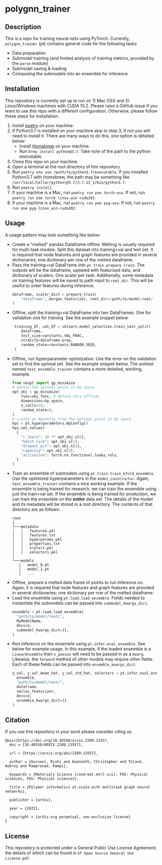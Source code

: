 # polygnn_trainer
## Description
This is a repo for training neural nets using PyTorch. Currently, `polygnn_trainer` (pt) contains general code for the following tasks
- Data preparation
- Submodel training (and limited analysis of training metrics, provided by the `parse` module)
- Submodel saving & loading
- Composing the submodels into an ensemble for inference
## Installation
This repository is currently set up to run on 1) Mac OSX and 2) Linux/Windows machines with CUDA 10.2. Please raise a GitHub issue if you want to use this repo with a different configuration. Otherwise, please follow these steps for installation:

1. Install [poetry](https://python-poetry.org/) on your machine.
2. If Python3.7 is installed on your machine skip to step 3, if not you will need to install it. There are many ways to do this, one option is detailed below:
    * Install [Homebrew](https://brew.sh/) on your machine.
    * Run `brew install python@3.7`. Take note of the path to the python executable.
3. Clone this repo on your machine.
4. Open a terminal at the root directory of this repository.
5. Run `poetry env use /path/to/python3.7/executable`. If you installed Python3.7 with Homebrew, the path may be something like
  `/usr/local/Cellar/python\@3.7/3.7.13_1/bin/python3.7`.
7. Run `poetry install`.
8. If your machine is a Mac, run `poetry run poe torch-osx`. If not, run `poetry run poe torch-linux_win-cuda102`.
9. If your machine is a Mac, run `poetry run poe pyg-osx`. If not, run `poetry run poe pyg-linux_win-cuda102`.
## Usage
A usage pattern may look something like below:
- Create a "melted" pandas Dataframe offline. Melting is usually required for multi-task models. Split this dataset into training+val and test set. It is required that node features and graph features are provided in several dictionaries; one dictionary per row of the melted dataframe.
- Pass the training+val DataFrame into `pt.train.prepare_train`. The outputs will be the dataframe, updated with featurized data, and dictionary of scalers. One scaler per task. Additionally, some metadata on training features will be saved to path input to `root_dir`. This will be useful to order features during inference.
  ```python    
  dataframe, scaler_dict = prepare_train(
      "dataframe", morgan_featurizer, root_dir=/path/to/model/root/
  )
  ```
- Offline, split the training+val DataFrame into two DataFrames. One for validation one for training. See the example snippet below.
  ```python    
   training_df, val_df = sklearn.model_selection.train_test_split(
      dataframe,
      test_size=constants.VAL_FRAC,
      stratify=dataframe.prop,
      random_state=constants.RANDOM_SEED,        
   )
  ```
- Offline, run hyperparameter optimization. Use the error on the validation set to find the optimal set. See the example snippet below. The unittest named `test_ensemble_trainer` contains a more detailed, working, example.
  ```python    
  from skopt import gp_minimize
  # obtain the optimal point in hp space
  opt_obj = gp_minimize(
      func=obj_func, # define this offline
      dimensions=hp_space,
      n_calls=10,
      random_state=0,
  )
  # create an HpConfig from the optimal point in hp space
  hps = pt.hyperparameters.HpConfig()
  hps.set_values(
    {
      "r_learn": 10 ** opt_obj.x[0],
      "batch_size": opt_obj.x[1],
      "dropout_pct": opt_obj.x[2],
      "capacity": opt_obj.x[3],
      "activation": torch.nn.functional.leaky_relu,
    }
  )
  ```
- Train an ensemble of submodels using `pt.train.train_kfold_ensemble`. Use the optimized hyperparameters in the `model_constructor`. Again, `test_ensemble_trainer` contains a nice working example. If the ensemble is being trained for research, we can train the ensemble using just the train+val set. If the ensemble is being trained for production, we can train the ensemble on the ***entire*** data set. The details of the model and its metadata will be stored in a root directory. The contents of that directory are as follows:
   ```
  root
  │
  └───metadata
  │   │   features.pkl
  │   │   features.txt
  │   │   hyperparams.pkl
  │   │   properties.txt
  │   │   scalers.pkl
  │   │   selectors.pkl
  │   
  └───models
      │   model_0.pt
      │   model_1.pt
      │   ...
  ```
- Offline, prepare a melted data frame of points to run inference on. Again, it is required that node features and graph features are provided in several dictionaries; one dictionary per row of the melted dataframe.
- Load the ensemble using `pt.load.load_ensemble`. Fields needed to instantiate the submodels can be passed into `submodel_kwargs_dict`.
  ```python
  ensemble = pt.load.load_ensemble(
    "path/to/model/root/",
    MyModelName,
    device,
    submodel_kwargs_dict={},
  )
  ```
- Run inference on the ensemble using `pt.infer.eval_ensemble`. See below for example usage. In this example, if the loaded ensemble is a `LinearEnsemble` then `n_passes` will need to be passed in as a `kwarg`. Likewise, the `forward` method of other models may require other fields. Each of these fields can be passed into `ensemble_kwargs_dict`.
  ```python
  y_val, y_val_mean_hat, y_val_std_hat, selectors = pt.infer.eval_ensemble(
    ensemble,
    "path/to/model/root/",
    dataframe,
    smiles_featurizer,
    device,
    ensemble_kwargs_dict={}
  )
  ```
## Citation
If you use this repository in your work please consider citing us.
```
@misc{https://doi.org/10.48550/arxiv.2209.13557,
  doi = {10.48550/ARXIV.2209.13557},
  
  url = {https://arxiv.org/abs/2209.13557},
  
  author = {Gurnani, Rishi and Kuenneth, Christopher and Toland, Aubrey and Ramprasad, Rampi},
  
  keywords = {Materials Science (cond-mat.mtrl-sci), FOS: Physical sciences, FOS: Physical sciences},
  
  title = {Polymer informatics at-scale with multitask graph neural networks},
  
  publisher = {arXiv},
  
  year = {2022},
  
  copyright = {arXiv.org perpetual, non-exclusive license}
}
```
## License
This repository is protected under a General Public Use License Agreement, the details of which can be found in `GT Open Source General Use License.pdf`.
